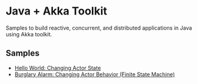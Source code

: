 # Java + Akka Toolkit

Samples to build reactive, concurrent, and distributed applications in Java using Akka toolkit.

## Samples

- [Hello World: Changing Actor State](./docs/hello-world.md)
- [Burglary Alarm: Changing Actor Behavior (Finite State Machine)](./docs/alarm.md)
